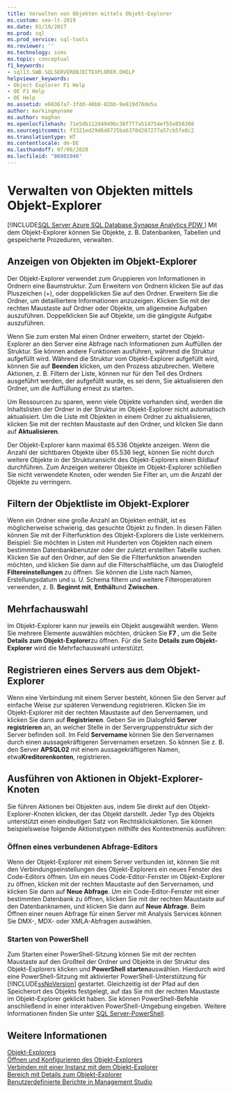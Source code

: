 ```yaml
---
title: Verwalten von Objekten mittels Objekt-Explorer
ms.custom: seo-lt-2019
ms.date: 01/19/2017
ms.prod: sql
ms.prod_service: sql-tools
ms.reviewer: ''
ms.technology: ssms
ms.topic: conceptual
f1_keywords:
- sql13.SWB.SQLSERVEROBJECTEXPLORER.DHELP
helpviewer_keywords:
- Object Explorer F1 Help
- OE F1 Help
- OE Help
ms.assetid: e60367a7-3fdd-40b8-82bb-9e819d78de5a
author: markingmyname
ms.author: maghan
ms.openlocfilehash: 71e5db112d4949bc38f777a514754ef55e856308
ms.sourcegitcommit: f3321ed29d6d8725ba6378d207277a57cb5fe8c2
ms.translationtype: HT
ms.contentlocale: de-DE
ms.lasthandoff: 07/06/2020
ms.locfileid: "86001946"
---
```

# <a name="manage-objects-by-using-object-explorer"></a>Verwalten von Objekten mittels Objekt-Explorer
[!INCLUDE[SQL Server Azure SQL Database Synapse Analytics PDW ](../../includes/applies-to-version/sql-asdb-asdbmi-asa-pdw.md)]
Mit dem Objekt-Explorer können Sie Objekte, z. B. Datenbanken, Tabellen und gespeicherte Prozeduren, verwalten.  
  
## <a name="viewing-objects-in-object-explorer"></a>Anzeigen von Objekten im Objekt-Explorer  
Der Objekt-Explorer verwendet zum Gruppieren von Informationen in Ordnern eine Baumstruktur. Zum Erweitern von Ordnern klicken Sie auf das Pluszeichen (+), oder doppelklicken Sie auf den Ordner. Erweitern Sie die Ordner, um detailliertere Informationen anzuzeigen. Klicken Sie mit der rechten Maustaste auf Ordner oder Objekte, um allgemeine Aufgaben auszuführen. Doppelklicken Sie auf Objekte, um die gängigste Aufgabe auszuführen.  
  
Wenn Sie zum ersten Mal einen Ordner erweitern, startet der Objekt-Explorer an den Server eine Abfrage nach Informationen zum Auffüllen der Struktur. Sie können andere Funktionen ausführen, während die Struktur aufgefüllt wird. Während die Struktur vom Objekt-Explorer aufgefüllt wird, können Sie auf **Beenden** klicken, um den Prozess abzubrechen. Weitere Aktionen, z. B. Filtern der Liste, können nur für den Teil des Ordners ausgeführt werden, der aufgefüllt wurde, es sei denn, Sie aktualisieren den Ordner, um die Auffüllung erneut zu starten.  
  
Um Ressourcen zu sparen, wenn viele Objekte vorhanden sind, werden die Inhaltslisten der Ordner in der Struktur im Objekt-Explorer nicht automatisch aktualisiert. Um die Liste mit Objekten in einem Ordner zu aktualisieren, klicken Sie mit der rechten Maustaste auf den Ordner, und klicken Sie dann auf **Aktualisieren**.  
  
Der Objekt-Explorer kann maximal 65.536 Objekte anzeigen. Wenn die Anzahl der sichtbaren Objekte über 65.536 liegt, können Sie nicht durch weitere Objekte in der Strukturansicht des Objekt-Explorers einen Bildlauf durchführen. Zum Anzeigen weiterer Objekte im Objekt-Explorer schließen Sie nicht verwendete Knoten, oder wenden Sie Filter an, um die Anzahl der Objekte zu verringern.  
  
## <a name="filtering-the-list-of-objects-in-object-explorer"></a>Filtern der Objektliste im Objekt-Explorer  
Wenn ein Ordner eine große Anzahl an Objekten enthält, ist es möglicherweise schwierig, das gesuchte Objekt zu finden. In diesen Fällen können Sie mit der Filterfunktion des Objekt-Explorers die Liste verkleinern. Beispiel: Sie möchten in Listen mit Hunderten von Objekten nach einem bestimmten Datenbankbenutzer oder der zuletzt erstellten Tabelle suchen. Klicken Sie auf den Ordner, auf den Sie die Filterfunktion anwenden möchten, und klicken Sie dann auf die Filterschaltfläche, um das Dialogfeld **Filtereinstellungen** zu öffnen. Sie können die Liste nach Namen, Erstellungsdatum und u. U. Schema filtern und weitere Filteroperatoren verwenden, z. B. **Beginnt mit**, **Enthält**und **Zwischen**.  
  
## <a name="multi-select"></a>Mehrfachauswahl  
Im Objekt-Explorer kann nur jeweils ein Objekt ausgewählt werden. Wenn Sie mehrere Elemente auswählen möchten, drücken Sie **F7** , um die Seite **Details zum Objekt-Explorer**zu öffnen. Für die Seite **Details zum Objekt-Explorer** wird die Mehrfachauswahl unterstützt.  
  
## <a name="register-a-server-from-object-explorer"></a>Registrieren eines Servers aus dem Objekt-Explorer  
Wenn eine Verbindung mit einem Server besteht, können Sie den Server auf einfache Weise zur späteren Verwendung registrieren. Klicken Sie im Objekt-Explorer mit der rechten Maustaste auf den Servernamen, und klicken Sie dann auf **Registrieren**. Geben Sie im Dialogfeld **Server registrieren** an, an welcher Stelle in der Servergruppenstruktur sich der Server befinden soll. Im Feld **Servername** können Sie den Servernamen durch einen aussagekräftigeren Servernamen ersetzen. So können Sie z. B. den Server **APSQL02** mit einem aussagekräftigeren Namen, etwa**Kreditorenkonten**, registrieren.  
  
## <a name="performing-actions-on-object-explorer-nodes"></a>Ausführen von Aktionen in Objekt-Explorer-Knoten  
Sie führen Aktionen bei Objekten aus, indem Sie direkt auf den Objekt-Explorer-Knoten klicken, der das Objekt darstellt. Jeder Typ des Objekts unterstützt einen eindeutigen Satz von Rechtsklickaktionen. Sie können beispielsweise folgende Aktionstypen mithilfe des Kontextmenüs ausführen:  
  
### <a name="open-a-connected-query-editor"></a>Öffnen eines verbundenen Abfrage-Editors  
Wenn der Objekt-Explorer mit einem Server verbunden ist, können Sie mit den Verbindungseinstellungen des Objekt-Explorers ein neues Fenster des Code-Editors öffnen. Um ein neues Code-Editor-Fenster im Objekt-Explorer zu öffnen, klicken mit der rechten Maustaste auf den Servernamen, und klicken Sie dann auf **Neue Abfrage**. Um ein Code-Editor-Fenster mit einer bestimmten Datenbank zu öffnen, klicken Sie mit der rechten Maustaste auf den Datenbanknamen, und klicken Sie dann auf **Neue Abfrage**. Beim Öffnen einer neuen Abfrage für einen Server mit Analysis Services können Sie DMX-, MDX- oder XMLA-Abfragen auswählen.  
  
### <a name="start-powershell"></a>Starten von PowerShell  
Zum Starten einer PowerShell-Sitzung können Sie mit der rechten Maustaste auf den Großteil der Ordner und Objekte in der Struktur des Objekt-Explorers klicken und **PowerShell starten**auswählen. Hierdurch wird eine PowerShell-Sitzung mit aktivierter PowerShell-Unterstützung für [!INCLUDE[ssNoVersion](../../includes/ssnoversion-md.md)] gestartet. Gleichzeitig ist der Pfad auf den Speicherort des Objekts festgelegt, auf das Sie mit der rechten Maustaste im Objekt-Explorer geklickt haben. Sie können PowerShell-Befehle anschließend in einer interaktiven PowerShell-Umgebung eingeben. Weitere Informationen finden Sie unter [SQL Server-PowerShell](https://msdn.microsoft.com/89b70725-bbe7-4ffe-a27d-2a40005a97e7).  
  
## <a name="see-also"></a>Weitere Informationen  
[Objekt-Explorers](../../ssms/object/object-explorer.md)  
[Öffnen und Konfigurieren des Objekt-Explorers](../../ssms/object/open-and-configure-object-explorer.md)  
[Verbinden mit einer Instanz mit dem Objekt-Explorer](../../ssms/object/connect-to-an-instance-from-object-explorer.md)  
[Bereich mit Details zum Objekt-Explorer](../../ssms/object/object-explorer-details-pane.md)  
[Benutzerdefinierte Berichte in Management Studio](../../ssms/object/custom-reports-in-management-studio.md)  
  
